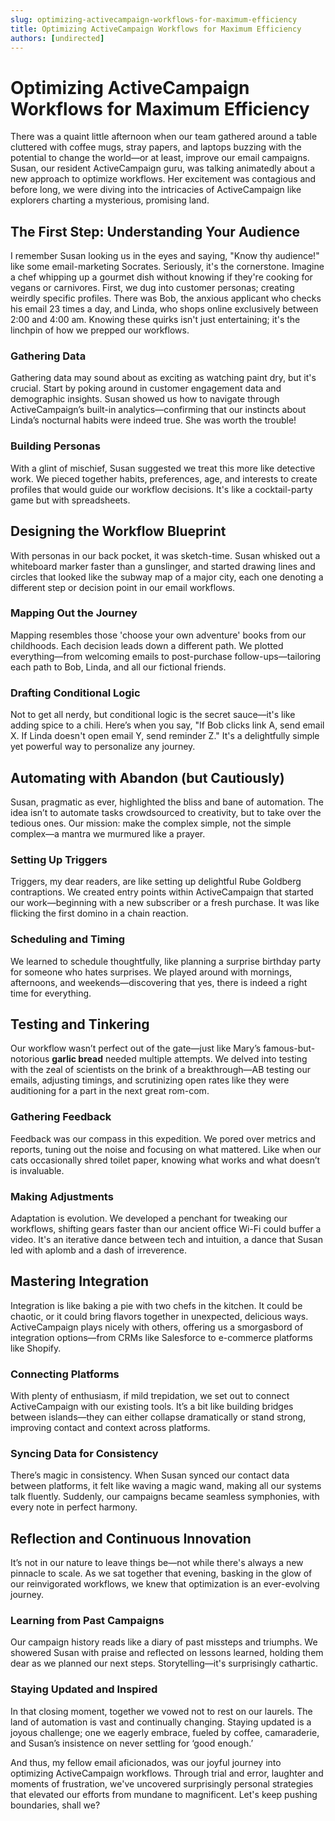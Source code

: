 ```yaml
---
slug: optimizing-activecampaign-workflows-for-maximum-efficiency
title: Optimizing ActiveCampaign Workflows for Maximum Efficiency
authors: [undirected]
---
```



# Optimizing ActiveCampaign Workflows for Maximum Efficiency

There was a quaint little afternoon when our team gathered around a table cluttered with coffee mugs, stray papers, and laptops buzzing with the potential to change the world—or at least, improve our email campaigns. Susan, our resident ActiveCampaign guru, was talking animatedly about a new approach to optimize workflows. Her excitement was contagious and before long, we were diving into the intricacies of ActiveCampaign like explorers charting a mysterious, promising land.

## The First Step: Understanding Your Audience

I remember Susan looking us in the eyes and saying, "Know thy audience!" like some email-marketing Socrates. Seriously, it's the cornerstone. Imagine a chef whipping up a gourmet dish without knowing if they're cooking for vegans or carnivores. First, we dug into customer personas; creating weirdly specific profiles. There was Bob, the anxious applicant who checks his email 23 times a day, and Linda, who shops online exclusively between 2:00 and 4:00 am. Knowing these quirks isn't just entertaining; it's the linchpin of how we prepped our workflows.

### Gathering Data

Gathering data may sound about as exciting as watching paint dry, but it's crucial. Start by poking around in customer engagement data and demographic insights. Susan showed us how to navigate through ActiveCampaign’s built-in analytics—confirming that our instincts about Linda’s nocturnal habits were indeed true. She was worth the trouble!

### Building Personas

With a glint of mischief, Susan suggested we treat this more like detective work. We pieced together habits, preferences, age, and interests to create profiles that would guide our workflow decisions. It's like a cocktail-party game but with spreadsheets. 

## Designing the Workflow Blueprint

With personas in our back pocket, it was sketch-time. Susan whisked out a whiteboard marker faster than a gunslinger, and started drawing lines and circles that looked like the subway map of a major city, each one denoting a different step or decision point in our email workflows.

### Mapping Out the Journey

Mapping resembles those 'choose your own adventure' books from our childhoods. Each decision leads down a different path. We plotted everything—from welcoming emails to post-purchase follow-ups—tailoring each path to Bob, Linda, and all our fictional friends.

### Drafting Conditional Logic

Not to get all nerdy, but conditional logic is the secret sauce—it's like adding spice to a chili. Here’s when you say, "If Bob clicks link A, send email X. If Linda doesn't open email Y, send reminder Z." It's a delightfully simple yet powerful way to personalize any journey.

## Automating with Abandon (but Cautiously)

Susan, pragmatic as ever, highlighted the bliss and bane of automation. The idea isn’t to automate tasks crowdsourced to creativity, but to take over the tedious ones. Our mission: make the complex simple, not the simple complex—a mantra we murmured like a prayer.

### Setting Up Triggers

Triggers, my dear readers, are like setting up delightful Rube Goldberg contraptions. We created entry points within ActiveCampaign that started our work—beginning with a new subscriber or a fresh purchase. It was like flicking the first domino in a chain reaction.

### Scheduling and Timing

We learned to schedule thoughtfully, like planning a surprise birthday party for someone who hates surprises. We played around with mornings, afternoons, and weekends—discovering that yes, there is indeed a right time for everything.

## Testing and Tinkering

Our workflow wasn’t perfect out of the gate—just like Mary’s famous-but-notorious **garlic bread** needed multiple attempts. We delved into testing with the zeal of scientists on the brink of a breakthrough—AB testing our emails, adjusting timings, and scrutinizing open rates like they were auditioning for a part in the next great rom-com.

### Gathering Feedback

Feedback was our compass in this expedition. We pored over metrics and reports, tuning out the noise and focusing on what mattered. Like when our cats occasionally shred toilet paper, knowing what works and what doesn’t is invaluable.

### Making Adjustments

Adaptation is evolution. We developed a penchant for tweaking our workflows, shifting gears faster than our ancient office Wi-Fi could buffer a video. It's an iterative dance between tech and intuition, a dance that Susan led with aplomb and a dash of irreverence.

## Mastering Integration

Integration is like baking a pie with two chefs in the kitchen. It could be chaotic, or it could bring flavors together in unexpected, delicious ways. ActiveCampaign plays nicely with others, offering us a smorgasbord of integration options—from CRMs like Salesforce to e-commerce platforms like Shopify.

### Connecting Platforms

With plenty of enthusiasm, if mild trepidation, we set out to connect ActiveCampaign with our existing tools. It’s a bit like building bridges between islands—they can either collapse dramatically or stand strong, improving contact and context across platforms.

### Syncing Data for Consistency

There’s magic in consistency. When Susan synced our contact data between platforms, it felt like waving a magic wand, making all our systems talk fluently. Suddenly, our campaigns became seamless symphonies, with every note in perfect harmony.

## Reflection and Continuous Innovation

It’s not in our nature to leave things be—not while there's always a new pinnacle to scale. As we sat together that evening, basking in the glow of our reinvigorated workflows, we knew that optimization is an ever-evolving journey.

### Learning from Past Campaigns

Our campaign history reads like a diary of past missteps and triumphs. We showered Susan with praise and reflected on lessons learned, holding them dear as we planned our next steps. Storytelling—it's surprisingly cathartic.

### Staying Updated and Inspired

In that closing moment, together we vowed not to rest on our laurels. The land of automation is vast and continually changing. Staying updated is a joyous challenge; one we eagerly embrace, fueled by coffee, camaraderie, and Susan’s insistence on never settling for ‘good enough.’

And thus, my fellow email aficionados, was our joyful journey into optimizing ActiveCampaign workflows. Through trial and error, laughter and moments of frustration, we've uncovered surprisingly personal strategies that elevated our efforts from mundane to magnificent. Let's keep pushing boundaries, shall we?
